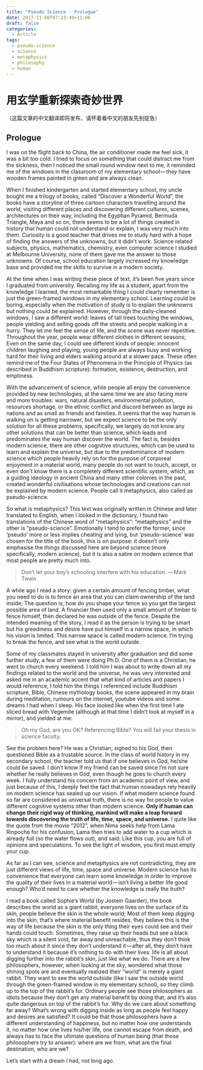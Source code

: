 ```yaml
---
title: "Pseudo Science - Prologue"
date: 2017-11-06T07:23:49+11:00
draft: false
categories:
  - Article
tags:
  - pseudo-science
  - science
  - metaphysics
  - philosophy
  - human
---
```


# 用玄学重新探索奇妙世界

（这篇文章的中文翻译即将发布，请怀着看中文的朋友先别捉急）

## Prologue

I was on the flight back to China, the air conditioner made me feel sick, it was a bit too cold. I tried to focus on something that could distract me from the sickness, then I noticed the small round window next to me, it reminded me of the windows in the classroom of my elementary school — they have wooden frames painted in green and are always clean.

When I finished kindergarten and started elementary school, my uncle bought me a trilogy of books, called “Discover a Wonderful World”, the books have a storyline of three cartoon characters travelling around the world, visiting different places and discovering different cultures, scenes, architectures on their way, including the Egyptian Pyramid, Bermuda Triangle, Maya and so on, there seems to be a lot of things created in history that human could not understand or explain, I was very much into them. Curiosity is a good teacher that drives me to study hard with a hope of finding the answers of the unknowns, but it didn’t work. Science related subjects, physics, mathematics, chemistry, even computer science I studied at Melbourne University, none of them gave me the answer to those unknowns. Of course, school education largely increased my knowledge base and provided me the skills to survive in a modern society.

At the time when I was writing these piece of text, it’s been five years since I graduated from university. Recalling my life as a student, apart from the knowledge I learned, the most remarkable thing I could clearly remember is just the green-framed windows in my elementary school. Learning could be boring, especially when the motivation of study is to explain the unknowns but nothing could be explained. However, through the daily-cleaned windows, I saw a different world: leaves of tall trees touching the windows, people yielding and selling goods off the streets and people walking in a hurry. They let me feel the sense of life, and the scene was never repetitive. Throughout the year, people wear different clothes in different seasons; Even on the same day, I could see different kinds of people: innocent children laughing and playing, young people are always busy and working hard for their living and elders walking around at a slower pace. These often remind me of the Four States of Phenomena in the Principle of Physics (as described in Buddhism scripture): formation, existence, destruction, and emptiness.

With the advancement of science, while people all enjoy the convenience provided by new technologies, at the same time we are also facing more and more troubles: wars, natural disasters, environmental pollution, resources shortage, or the ethnic conflict and discord between as large as nations and as small as friends and families. It seems that the way human is walking on is getting narrower, but we expect science to be the only solution for all these problems, specifically, we largely do not know any other solutions that can be better than science, which leads and predominates the way human discover the world. The fact is, besides modern science, there are other cognitive structures, which can be used to learn and explain the universe, but due to the predominance of modern science which people heavily rely on for the purpose of corporeal enjoyment in a material world, many people do not want to touch, accept, or even don’t know there is a completely different scientific system, which, as a guiding ideology in ancient China and many other colonies in the past, created wonderful civilisations whose technologies and creations can not be explained by modern science. People call it metaphysics, also called as pseudo-science.

So what is metaphysics? This text was originally written in Chinese and later translated to English, when I looked in the dictionary, I found two translations of the Chinese word of “metaphysics”: “metaphysics” and the other is “pseudo-science”. Emotionally I tend to prefer the former, since ‘pseudo’ more or less implies cheating and lying, but ‘pseudo-science’ was chosen for the title of the book, this is on purpose: it doesn’t only emphasise the things discussed here are beyond science (more specifically, modern science), but it is also a satire on modern science that most people are pretty much into.

> Don’t let your boy’s schooling interfere with his education.
> — Mark Twain

A while ago I read a story: given a certain amount of fencing timber, what you need to do is to fence an area that you can claim ownership of the land inside; The question is, how do you shape your fence so you get the largest possible area of land. A financier then used only a small amount of timber to fence himself, then declared he was outside of the fence. Despite the intended meaning of the story, I read it as the person is trying to be smart but his greediness and desire have put himself in a narrow space, in which his vision is limited. This narrow space is called modern science. I’m trying to break the fence, and see what is the world outside.

Some of my classmates stayed in university after graduation and did some further study, a few of them were doing Ph.D. One of them is a Christian, he went to church every weekend. I told him I was about to write down all my findings related to the world and the universe, he was very interested and asked me in an academic accent that what kind of articles and papers I would reference, I told him the things I referenced include Buddhism scripture, Bible, Chinese mythology books, the scene appeared in my brain during meditation, rumours on the internet, youtube videos and some dreams I had when I sleep. His face looked like when the first time I ate sliced bread with Vegemite (although at that time I didn’t look at myself in a mirror), and yielded at me:

> Oh my God, are you OK? Referencing Bible? You will fail your thesis in science faculty.

See the problem here? He was a Christian, sighed to his God, then questioned Bible as a trustable source. In the class of world history in my secondary school, the teacher told us that if one believes in God, he/she could be saved. I don’t know if my friend can be saved since I’m not sure whether he really believes in God, even though he goes to church every week. I fully understand his concern from an academic point of view, and just because of this, I deeply feel the fact that human nowadays rely heavily on modern science has sealed up our vision. If what modern science found so far are considered as universal truth, there is no way for people to value different cognitive systems other than modern science. **Only if human can change their rigid way of thinking, mankind will make a leap forward towards discovering the truth of life, time, space, and universe.** I quite like the quote from the movie “2012”, when Nima seeks help from Lama Rinpoche for his confusion, Lama then tries to add water to a cup which is already full (so the water flows out), and said:
Like this cup, you are full of opinions and speculations. To see the light of wisdom, you first must empty your cup.

As far as I can see, science and metaphysics are not contradicting, they are just different views of life, time, space and universe. Modern science has its convenience that everyone can learn some knowledge in order to improve the quality of their lives in a material world — isn’t living a better life good enough? Who’d need to care whether the knowledge is really the truth?

I read a book called Sophie’s World (by Jostein Gaarder), the book describes the world as a giant rabbit, everyone lives on the surface of its skin, people believe the skin is the whole world; Most of them keep digging into the skin, that’s where material benefit resides, they believe this is the way of life because the skin is the only thing their eyes could see and their hands could touch. Sometimes, they raise up their heads but see a black sky which is a silent void, far away and unreachable, thus they don’t think too much about it since they don’t understand it — after all, they don’t have to understand it because it’s nothing to do with their lives: life is all about digging further into the rabbit’s skin, just like what we do.
There are a few philosophers, however, when looking at the sky, wondered what those shining spots are and eventually realized their “world” is merely a giant rabbit. They want to see the world outside (like I saw the outside world through the green-framed window in my elementary school), so they climb up to the top of the rabbit’s fur. Ordinary people see those philosophers as idiots because they don’t get any material benefit by doing that, and it’s also quite dangerous on top of the rabbit’s fur. Why do we care about something far away? What’s wrong with digging inside as long as people feel happy and desires are satisfied? It could be that those philosophers have a different understanding of happiness, but no matter how one understands it, no matter how one lives his/her life, one cannot escape from death, and always has to face the ultimate questions of human being (that those philosophers try to answer): where are we from, what are the final destination, who are we?

Let’s start with a dream I had, not long ago.
